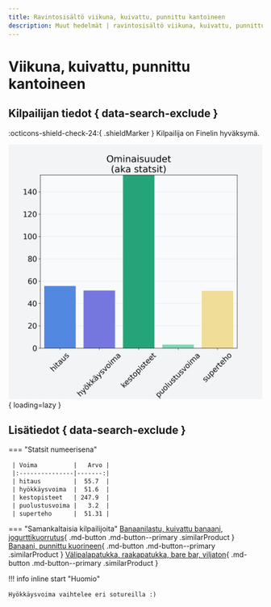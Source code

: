 ```yaml
---
title: Ravintosisältö viikuna, kuivattu, punnittu kantoineen
description: Muut hedelmät | ravintosisältö viikuna, kuivattu, punnittu kantoineen
---
```


# Viikuna, kuivattu, punnittu kantoineen


## Kilpailijan tiedot { data-search-exclude }

:octicons-shield-check-24:{ .shieldMarker } Kilpailija on Finelin hyväksymä.

![Viikuna, kuivattu, punnittu kantoineen](./images/viikuna-kuivattu-punnittu-kantoineen.png){ loading=lazy }

## Lisätiedot { data-search-exclude }
=== "Statsit numeerisena"

     | Voima          |   Arvo |
     |:---------------|-------:|
     | hitaus         |  55.7  |
     | hyökkäysvoima  |  51.6  |
     | kestopisteet   | 247.9  |
     | puolustusvoima |   3.2  |
     | superteho      |  51.31 |

=== "Samankaltaisia kilpailijoita"
    [Banaanilastu, kuivattu banaani, jogurttikuorrutus](/banaanilastu-kuivattu-banaani-jogurttikuorrutus){ .md-button .md-button--primary .similarProduct }
    [Banaani, punnittu kuorineen](/banaani-punnittu-kuorineen){ .md-button .md-button--primary .similarProduct }
    [Välipalapatukka, raakapatukka, bare bar, viljaton](/valipalapatukka-raakapatukka-bare-bar-viljaton){ .md-button .md-button--primary .similarProduct }

!!! info inline start "Huomio"

    Hyökkäysvoima vaihtelee eri sotureilla :)

